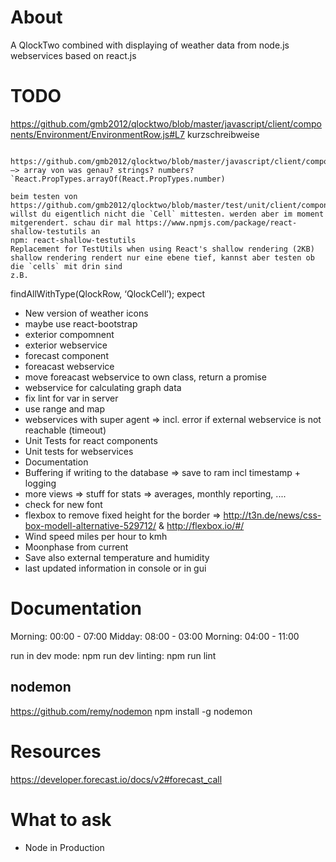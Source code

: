 # About
A QlockTwo combined with displaying of weather data from node.js webservices based on react.js

# TODO
https://github.com/gmb2012/qlocktwo/blob/master/javascript/client/components/Environment/EnvironmentRow.js#L7
kurzschreibweise 
```{this.props.data && <EnvironmentData data={ this.props.data } />}

https://github.com/gmb2012/qlocktwo/blob/master/javascript/client/components/Environment/EnvironmentRow.js#L15
—> array von was genau? strings? numbers?
`React.PropTypes.arrayOf(React.PropTypes.number)

beim testen von https://github.com/gmb2012/qlocktwo/blob/master/test/unit/client/components/Qlock/QlockRowSpec.js willst du eigentlich nicht die `Cell` mittesten. werden aber im moment mitgerendert. schau dir mal https://www.npmjs.com/package/react-shallow-testutils an
npm: react-shallow-testutils
Replacement for TestUtils when using React's shallow rendering (2KB)
shallow rendering rendert nur eine ebene tief, kannst aber testen ob die `cells` mit drin sind
z.B.
```
findAllWithType(QlockRow, ‘QlockCell’); expect

- New version of weather icons
- maybe use react-bootstrap
- exterior compomnent
- exterior webservice
- forecast component
- foreacast webservice
- move foreacast webservice to own class, return a promise
- webservice for calculating graph data
- fix lint for var in server
- use range and map
- webservices with super agent => incl. error if external webservice is not reachable (timeout)
- Unit Tests for react components
- Unit tests for webservices
- Documentation
- Buffering if writing to the database => save to ram incl timestamp + logging
- more views => stuff for stats => averages, monthly reporting, ....
- check for new font
- flexbox to remove fixed height for the border => http://t3n.de/news/css-box-modell-alternative-529712/ & http://flexbox.io/#/
- Wind speed miles per hour to kmh
- Moonphase from current
- Save also external temperature and humidity
- last updated information in console or in gui


# Documentation
Morning: 00:00 - 07:00
Midday: 08:00 - 03:00
Morning: 04:00 - 11:00

run in dev mode: npm run dev
linting: npm run lint

## nodemon
https://github.com/remy/nodemon
npm install -g nodemon

# Resources
https://developer.forecast.io/docs/v2#forecast_call

# What to ask
- Node in Production